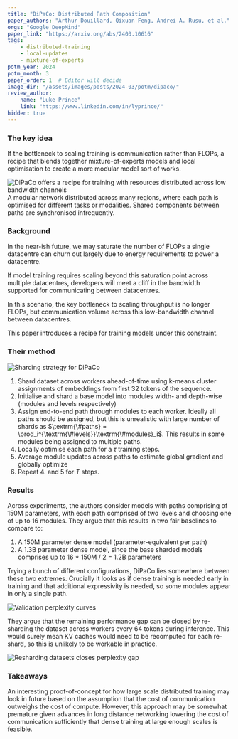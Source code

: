 ```yaml
---
title: "DiPaCo: Distributed Path Composition"
paper_authors: "Arthur Douillard, Qixuan Feng, Andrei A. Rusu, et al."
orgs: "Google DeepMind"
paper_link: "https://arxiv.org/abs/2403.10616"
tags:
    - distributed-training
    - local-updates
    - mixture-of-experts
potm_year: 2024
potm_month: 3
paper_order: 1  # Editor will decide
image_dir: "/assets/images/posts/2024-03/potm/dipaco/"
review_author:
    name: "Luke Prince"
    link: "https://www.linkedin.com/in/lyprince/"
hidden: true
---
```


### The key idea

If the bottleneck to scaling training is communication rather than FLOPs, a recipe that blends together mixture-of-experts models and local optimisation to create a more modular model sort of works. 

<img class="constrained_img" src="{{ page.image_dir | append: 'FIG-Scheme.png' | relative_url }}" alt="DiPaCo offers a recipe for training with resources distributed across low bandwidth channels">
<figcaption>A modular network distributed across many regions, where each path is optimised for different tasks or modalities. Shared components between paths are synchronised infrequently.</figcaption>

### Background

In the near-ish future, we may saturate the number of FLOPs a single datacentre can churn out   largely due to energy requirements to power a datacentre.

If model training requires scaling beyond this saturation point across multiple datacentres, developers will meet a cliff in the bandwidth supported for communicating between datacentres. 

In this scenario, the key bottleneck to scaling throughput is no longer FLOPs, but communication volume across this low-bandwidth channel between datacentres.

This paper introduces a recipe for training models under this constraint.

### Their method

<img src="{{ page.image_dir | append: 'FIG-Paths.png' | relative_url }}" alt="Sharding strategy for DiPaCo">

1. Shard dataset across workers ahead-of-time using k-means cluster assignments of embeddings from first 32 tokens of the sequence.
2. Initialise and shard a base model into modules width- and depth-wise (modules and levels respectively)
3. Assign end-to-end path through modules to each worker. Ideally all paths should be assigned, but this is unrealistic with large number of shards as $\textrm{\#paths} = \prod_i^{\textrm{\#levels}}\textrm{\#modules}_i$. This results in some modules being assigned to multiple paths.
4. Locally optimise each path for a $\tau$ training steps.
5. Average module updates across paths to estimate global gradient and globally optimize
6. Repeat 4. and 5 for $T$ steps.

### Results
Across experiments, the authors consider models with paths comprising of 150M parameters, with each path comprised of two levels and choosing one of up to 16 modules. They argue that this results in two fair baselines to compare to:

1. A 150M parameter dense model (parameter-equivalent per path)
2. A 1.3B parameter dense model, since the base sharded models comprises up to 16 * 150M / 2 = 1.2B parameters

Trying a bunch of different configurations, DiPaCo lies somewhere between these two extremes. Crucially it looks as if dense training is needed early in training and that additional expressivity is needed, so some modules appear in only a single path.

<img src="{{ page.image_dir | append: 'FIG-PPL.png' | relative_url }}" alt="Validation perplexity curves">

They argue that the remaining performance gap can be closed by re-sharding the dataset across workers every 64 tokens during inference. This would surely mean KV caches would need to be recomputed for each re-shard, so this is unlikely to be workable in practice.

<img class="constrained_img_small" src="{{ page.image_dir | append: 'TBL-Eval.png' | relative_url }}" alt="Resharding datasets closes perplexity gap">

### Takeaways

An interesting proof-of-concept for how large scale distributed training may look in future based on the assumption that the cost of communication outweighs the cost of compute. However, this approach may be somewhat premature given advances in long distance networking lowering the cost of communication sufficiently that dense training at large enough scales is feasible. 
